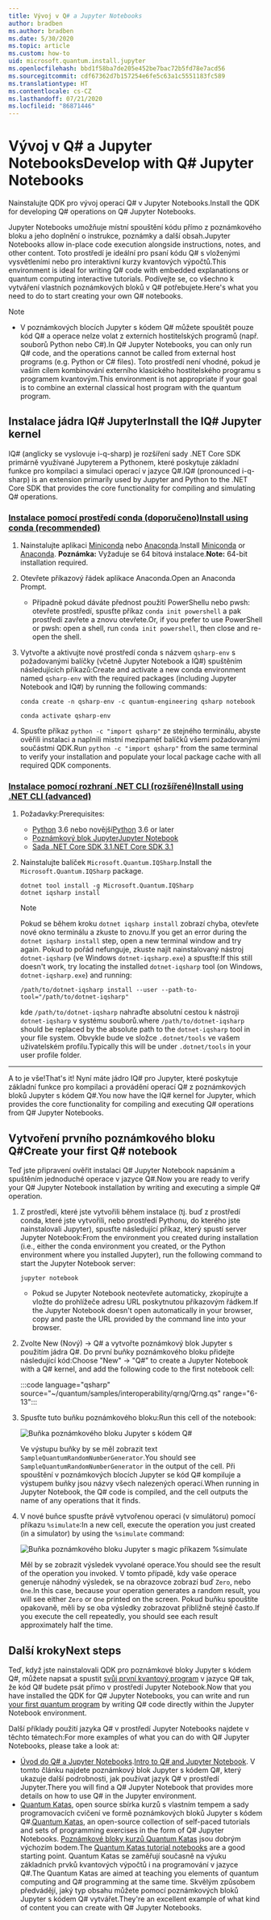 ```yaml
---
title: Vývoj v Q# a Jupyter Notebooks
author: bradben
ms.author: bradben
ms.date: 5/30/2020
ms.topic: article
ms.custom: how-to
uid: microsoft.quantum.install.jupyter
ms.openlocfilehash: bbd1f58ba7de205e452be7bac72b5fd78e7acd56
ms.sourcegitcommit: cdf67362d7b157254e6fe5c63a1c5551183fc589
ms.translationtype: HT
ms.contentlocale: cs-CZ
ms.lasthandoff: 07/21/2020
ms.locfileid: "86871446"
---
```

# <a name="develop-with-q-jupyter-notebooks"></a><span data-ttu-id="b56e9-102">Vývoj v Q# a Jupyter Notebooks</span><span class="sxs-lookup"><span data-stu-id="b56e9-102">Develop with Q# Jupyter Notebooks</span></span>

<span data-ttu-id="b56e9-103">Nainstalujte QDK pro vývoj operací Q# v Jupyter Notebooks.</span><span class="sxs-lookup"><span data-stu-id="b56e9-103">Install the QDK for developing Q# operations on Q# Jupyter Notebooks.</span></span>

<span data-ttu-id="b56e9-104">Jupyter Notebooks umožňuje místní spouštění kódu přímo z poznámkového bloku a jeho doplnění o instrukce, poznámky a další obsah.</span><span class="sxs-lookup"><span data-stu-id="b56e9-104">Jupyter Notebooks allow in-place code execution alongside instructions, notes, and other content.</span></span> <span data-ttu-id="b56e9-105">Toto prostředí je ideální pro psaní kódu Q# s vloženými vysvětleními nebo pro interaktivní kurzy kvantových výpočtů.</span><span class="sxs-lookup"><span data-stu-id="b56e9-105">This environment is ideal for writing Q# code with embedded explanations or quantum computing interactive tutorials.</span></span> <span data-ttu-id="b56e9-106">Podívejte se, co všechno k vytváření vlastních poznámkových bloků v Q# potřebujete.</span><span class="sxs-lookup"><span data-stu-id="b56e9-106">Here's what you need to do to start creating your own Q# notebooks.</span></span>

> [!NOTE]
> * <span data-ttu-id="b56e9-107">V poznámkových blocích Jupyter s kódem Q# můžete spouštět pouze kód Q# a operace nelze volat z externích hostitelských programů (např. souborů Python nebo C#).</span><span class="sxs-lookup"><span data-stu-id="b56e9-107">In Q# Jupyter Notebooks, you can only run Q# code, and the operations cannot be called from external host programs (e.g. Python or C# files).</span></span> <span data-ttu-id="b56e9-108">Toto prostředí není vhodné, pokud je vaším cílem kombinování externího klasického hostitelského programu s programem kvantovým.</span><span class="sxs-lookup"><span data-stu-id="b56e9-108">This environment is not appropriate if your goal is to combine an external classical host program with the quantum program.</span></span>

## <a name="install-the-iq-jupyter-kernel"></a><span data-ttu-id="b56e9-109">Instalace jádra IQ# Jupyter</span><span class="sxs-lookup"><span data-stu-id="b56e9-109">Install the IQ# Jupyter kernel</span></span>

<span data-ttu-id="b56e9-110">IQ# (anglicky se vyslovuje i-q-sharp) je rozšíření sady .NET Core SDK primárně využívané Jupyterem a Pythonem, které poskytuje základní funkce pro kompilaci a simulaci operací v jazyce Q#.</span><span class="sxs-lookup"><span data-stu-id="b56e9-110">IQ# (pronounced i-q-sharp) is an extension primarily used by Jupyter and Python to the .NET Core SDK that provides the core functionality for compiling and simulating Q# operations.</span></span>

### <a name="install-using-conda-recommended"></a>[<span data-ttu-id="b56e9-111">Instalace pomocí prostředí conda (doporučeno)</span><span class="sxs-lookup"><span data-stu-id="b56e9-111">Install using conda (recommended)</span></span>](#tab/tabid-conda)

1. <span data-ttu-id="b56e9-112">Nainstalujte aplikaci [Miniconda](https://docs.conda.io/en/latest/miniconda.html) nebo [Anaconda](https://www.anaconda.com/products/individual#Downloads).</span><span class="sxs-lookup"><span data-stu-id="b56e9-112">Install [Miniconda](https://docs.conda.io/en/latest/miniconda.html) or [Anaconda](https://www.anaconda.com/products/individual#Downloads).</span></span> <span data-ttu-id="b56e9-113">**Poznámka:** Vyžaduje se 64 bitová instalace.</span><span class="sxs-lookup"><span data-stu-id="b56e9-113">**Note:** 64-bit installation required.</span></span>

1. <span data-ttu-id="b56e9-114">Otevřete příkazový řádek aplikace Anaconda.</span><span class="sxs-lookup"><span data-stu-id="b56e9-114">Open an Anaconda Prompt.</span></span>

   - <span data-ttu-id="b56e9-115">Případně pokud dáváte přednost použití PowerShellu nebo pwsh: otevřete prostředí, spusťte příkaz `conda init powershell` a pak prostředí zavřete a znovu otevřete.</span><span class="sxs-lookup"><span data-stu-id="b56e9-115">Or, if you prefer to use PowerShell or pwsh: open a shell, run `conda init powershell`, then close and re-open the shell.</span></span>

1. <span data-ttu-id="b56e9-116">Vytvořte a aktivujte nové prostředí conda s názvem `qsharp-env` s požadovanými balíčky (včetně Jupyter Notebook a IQ#) spuštěním následujících příkazů:</span><span class="sxs-lookup"><span data-stu-id="b56e9-116">Create and activate a new conda environment named `qsharp-env` with the required packages (including Jupyter Notebook and IQ#) by running the following commands:</span></span>

    ```
    conda create -n qsharp-env -c quantum-engineering qsharp notebook

    conda activate qsharp-env
    ```

1. <span data-ttu-id="b56e9-117">Spusťte příkaz `python -c "import qsharp"` ze stejného terminálu, abyste ověřili instalaci a naplnili místní mezipaměť balíčků všemi požadovanými součástmi QDK.</span><span class="sxs-lookup"><span data-stu-id="b56e9-117">Run `python -c "import qsharp"` from the same terminal to verify your installation and populate your local package cache with all required QDK components.</span></span>

### <a name="install-using-net-cli-advanced"></a>[<span data-ttu-id="b56e9-118">Instalace pomocí rozhraní .NET CLI (rozšířené)</span><span class="sxs-lookup"><span data-stu-id="b56e9-118">Install using .NET CLI (advanced)</span></span>](#tab/tabid-dotnetcli)

1. <span data-ttu-id="b56e9-119">Požadavky:</span><span class="sxs-lookup"><span data-stu-id="b56e9-119">Prerequisites:</span></span>

    - <span data-ttu-id="b56e9-120">[Python](https://www.python.org/downloads/) 3.6 nebo novější</span><span class="sxs-lookup"><span data-stu-id="b56e9-120">[Python](https://www.python.org/downloads/) 3.6 or later</span></span>
    - [<span data-ttu-id="b56e9-121">Poznámkový blok Jupyter</span><span class="sxs-lookup"><span data-stu-id="b56e9-121">Jupyter Notebook</span></span>](https://jupyter.readthedocs.io/en/latest/install.html)
    - [<span data-ttu-id="b56e9-122">Sada .NET Core SDK 3.1</span><span class="sxs-lookup"><span data-stu-id="b56e9-122">.NET Core SDK 3.1</span></span>](https://dotnet.microsoft.com/download/dotnet-core/3.1)

1. <span data-ttu-id="b56e9-123">Nainstalujte balíček `Microsoft.Quantum.IQSharp`.</span><span class="sxs-lookup"><span data-stu-id="b56e9-123">Install the `Microsoft.Quantum.IQSharp` package.</span></span>

    ```dotnetcli
    dotnet tool install -g Microsoft.Quantum.IQSharp
    dotnet iqsharp install
    ```

    > [!NOTE]
    > <span data-ttu-id="b56e9-124">Pokud se během kroku `dotnet iqsharp install` zobrazí chyba, otevřete nové okno terminálu a zkuste to znovu.</span><span class="sxs-lookup"><span data-stu-id="b56e9-124">If you get an error during the `dotnet iqsharp install` step, open a new terminal window and try again.</span></span>
    > <span data-ttu-id="b56e9-125">Pokud to pořád nefunguje, zkuste najít nainstalovaný nástroj `dotnet-iqsharp` (ve Windows `dotnet-iqsharp.exe`) a spusťte:</span><span class="sxs-lookup"><span data-stu-id="b56e9-125">If this still doesn't work, try locating the installed `dotnet-iqsharp` tool (on Windows, `dotnet-iqsharp.exe`) and running:</span></span>
    > ```
    > /path/to/dotnet-iqsharp install --user --path-to-tool="/path/to/dotnet-iqsharp"
    > ```
    > <span data-ttu-id="b56e9-126">kde `/path/to/dotnet-iqsharp` nahraďte absolutní cestou k nástroji `dotnet-iqsharp` v systému souborů.</span><span class="sxs-lookup"><span data-stu-id="b56e9-126">where `/path/to/dotnet-iqsharp` should be replaced by the absolute path to the `dotnet-iqsharp` tool in your file system.</span></span>
    > <span data-ttu-id="b56e9-127">Obvykle bude ve složce `.dotnet/tools` ve vašem uživatelském profilu.</span><span class="sxs-lookup"><span data-stu-id="b56e9-127">Typically this will be under `.dotnet/tools` in your user profile folder.</span></span>
    
***

<span data-ttu-id="b56e9-128">A to je vše!</span><span class="sxs-lookup"><span data-stu-id="b56e9-128">That's it!</span></span> <span data-ttu-id="b56e9-129">Nyní máte jádro IQ# pro Jupyter, které poskytuje základní funkce pro kompilaci a provádění operací Q# z poznámkových bloků Jupyter s kódem Q#.</span><span class="sxs-lookup"><span data-stu-id="b56e9-129">You now have the IQ# kernel for Jupyter, which provides the core functionality for compiling and executing Q# operations from Q# Jupyter Notebooks.</span></span>

## <a name="create-your-first-q-notebook"></a><span data-ttu-id="b56e9-130">Vytvoření prvního poznámkového bloku Q#</span><span class="sxs-lookup"><span data-stu-id="b56e9-130">Create your first Q# notebook</span></span>

<span data-ttu-id="b56e9-131">Teď jste připravení ověřit instalaci Q# Jupyter Notebook napsáním a spuštěním jednoduché operace v jazyce Q#.</span><span class="sxs-lookup"><span data-stu-id="b56e9-131">Now you are ready to verify your Q# Jupyter Notebook installation by writing and executing a simple Q# operation.</span></span>

1. <span data-ttu-id="b56e9-132">Z prostředí, které jste vytvořili během instalace (tj. buď z prostředí conda, které jste vytvořili, nebo prostředí Pythonu, do kterého jste nainstalovali Jupyter), spusťte následující příkaz, který spustí server Jupyter Notebook:</span><span class="sxs-lookup"><span data-stu-id="b56e9-132">From the environment you created during installation (i.e., either the conda environment you created, or the Python environment where you installed Jupyter), run the following command to start the Jupyter Notebook server:</span></span>

    ```
    jupyter notebook
    ```

    - <span data-ttu-id="b56e9-133">Pokud se Jupyter Notebook neotevřete automaticky, zkopírujte a vložte do prohlížeče adresu URL poskytnutou příkazovým řádkem.</span><span class="sxs-lookup"><span data-stu-id="b56e9-133">If the Jupyter Notebook doesn't open automatically in your browser, copy and paste the URL provided by the command line into your browser.</span></span>

1. <span data-ttu-id="b56e9-134">Zvolte New (Nový) → Q# a vytvořte poznámkový blok Jupyter s použitím jádra Q#. Do první buňky poznámkového bloku přidejte následující kód:</span><span class="sxs-lookup"><span data-stu-id="b56e9-134">Choose "New" → "Q#" to create a Jupyter Notebook with a Q# kernel, and add the following code to the first notebook cell:</span></span>

    :::code language="qsharp" source="~/quantum/samples/interoperability/qrng/Qrng.qs" range="6-13":::

1. <span data-ttu-id="b56e9-135">Spusťte tuto buňku poznámkového bloku:</span><span class="sxs-lookup"><span data-stu-id="b56e9-135">Run this cell of the notebook:</span></span>

    ![Buňka poznámkového bloku Jupyter s kódem Q#](~/media/install-guide-jupyter.png)

    <span data-ttu-id="b56e9-137">Ve výstupu buňky by se měl zobrazit text `SampleQuantumRandomNumberGenerator`.</span><span class="sxs-lookup"><span data-stu-id="b56e9-137">You should see `SampleQuantumRandomNumberGenerator` in the output of the cell.</span></span> <span data-ttu-id="b56e9-138">Při spouštění v poznámkových blocích Jupyter se kód Q# kompiluje a výstupem buňky jsou názvy všech nalezených operací.</span><span class="sxs-lookup"><span data-stu-id="b56e9-138">When running in Jupyter Notebook, the Q# code is compiled, and the cell outputs the name of any operations that it finds.</span></span>

1. <span data-ttu-id="b56e9-139">V nové buňce spusťte právě vytvořenou operaci (v simulátoru) pomocí příkazu `%simulate`:</span><span class="sxs-lookup"><span data-stu-id="b56e9-139">In a new cell, execute the operation you just created (in a simulator) by using the `%simulate` command:</span></span>

    ![Buňka poznámkového bloku Jupyter s magic příkazem %simulate](~/media/install-guide-jupyter-simulate.png)

    <span data-ttu-id="b56e9-141">Měl by se zobrazit výsledek vyvolané operace.</span><span class="sxs-lookup"><span data-stu-id="b56e9-141">You should see the result of the operation you invoked.</span></span> <span data-ttu-id="b56e9-142">V tomto případě, kdy vaše operace generuje náhodný výsledek, se na obrazovce zobrazí buď `Zero`, nebo `One`.</span><span class="sxs-lookup"><span data-stu-id="b56e9-142">In this case, because your operation generates a random result, you will see either `Zero` or `One` printed on the screen.</span></span> <span data-ttu-id="b56e9-143">Pokud buňku spouštíte opakovaně, měli by se oba výsledky zobrazovat přibližně stejně často.</span><span class="sxs-lookup"><span data-stu-id="b56e9-143">If you execute the cell repeatedly, you should see each result approximately half the time.</span></span>

## <a name="next-steps"></a><span data-ttu-id="b56e9-144">Další kroky</span><span class="sxs-lookup"><span data-stu-id="b56e9-144">Next steps</span></span>

<span data-ttu-id="b56e9-145">Teď, když jste nainstalovali QDK pro poznámkové bloky Jupyter s kódem Q#, můžete napsat a spustit [svůj první kvantový program](xref:microsoft.quantum.quickstarts.qrng) v jazyce Q# tak, že kód Q# budete psát přímo v prostředí Jupyter Notebook.</span><span class="sxs-lookup"><span data-stu-id="b56e9-145">Now that you have installed the QDK for Q# Jupyter Notebooks, you can write and run [your first quantum program](xref:microsoft.quantum.quickstarts.qrng) by writing Q# code directly within the Jupyter Notebook environment.</span></span>

<span data-ttu-id="b56e9-146">Další příklady použití jazyka Q# v prostředí Jupyter Notebooks najdete v těchto tématech:</span><span class="sxs-lookup"><span data-stu-id="b56e9-146">For more examples of what you can do with Q# Jupyter Notebooks, please take a look at:</span></span>

- <span data-ttu-id="b56e9-147">[Úvod do Q# a Jupyter Notebooks](https://docs.microsoft.com/samples/microsoft/quantum/intro-to-qsharp-jupyter/).</span><span class="sxs-lookup"><span data-stu-id="b56e9-147">[Intro to Q# and Jupyter Notebook](https://docs.microsoft.com/samples/microsoft/quantum/intro-to-qsharp-jupyter/).</span></span> <span data-ttu-id="b56e9-148">V tomto článku najdete poznámkový blok Jupyter s kódem Q#, který ukazuje další podrobnosti, jak používat jazyk Q# v prostředí Jupyter.</span><span class="sxs-lookup"><span data-stu-id="b56e9-148">There you will find a Q# Jupyter Notebook that provides more details on how to use Q# in the Jupyter environment.</span></span>
- <span data-ttu-id="b56e9-149">[Quantum Katas](xref:microsoft.quantum.overview.katas), open source sbírka kurzů s vlastním tempem a sady programovacích cvičení ve formě poznámkových bloků Jupyter s kódem Q#.</span><span class="sxs-lookup"><span data-stu-id="b56e9-149">[Quantum Katas](xref:microsoft.quantum.overview.katas), an open-source collection of self-paced tutorials and sets of programming exercises in the form of Q# Jupyter Notebooks.</span></span> <span data-ttu-id="b56e9-150">[Poznámkové bloky kurzů Quantum Katas](https://github.com/microsoft/QuantumKatas#tutorial-topics) jsou dobrým výchozím bodem.</span><span class="sxs-lookup"><span data-stu-id="b56e9-150">The [Quantum Katas tutorial notebooks](https://github.com/microsoft/QuantumKatas#tutorial-topics) are a good starting point.</span></span> <span data-ttu-id="b56e9-151">Quantum Katas se zaměřují současně na výuku základních prvků kvantových výpočtů i na programování v jazyce Q#.</span><span class="sxs-lookup"><span data-stu-id="b56e9-151">The Quantum Katas are aimed at teaching you elements of quantum computing and Q# programming at the same time.</span></span> <span data-ttu-id="b56e9-152">Skvělým způsobem předvádějí, jaký typ obsahu můžete pomocí poznámkových bloků Jupyter s kódem Q# vytvářet.</span><span class="sxs-lookup"><span data-stu-id="b56e9-152">They're an excellent example of what kind of content you can create with Q# Jupyter Notebooks.</span></span>
